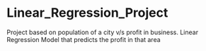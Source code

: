# Linear_Regression_Project
Project based on population of a city v/s profit in business. Linear Regression Model that predicts the profit in that area
